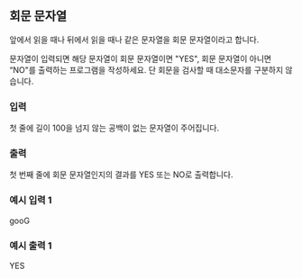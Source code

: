 ## 회문 문자열
앞에서 읽을 때나 뒤에서 읽을 때나 같은 문자열을 회문 문자열이라고 합니다.

문자열이 입력되면 해당 문자열이 회문 문자열이면 "YES", 회문 문자열이 아니면 “NO"를 출력하는 프로그램을 작성하세요.
단 회문을 검사할 때 대소문자를 구분하지 않습니다.

### 입력
첫 줄에 길이 100을 넘지 않는 공백이 없는 문자열이 주어집니다.

### 출력
첫 번째 줄에 회문 문자열인지의 결과를 YES 또는 NO로 출력합니다.

### 예시 입력 1 
gooG

### 예시 출력 1
YES